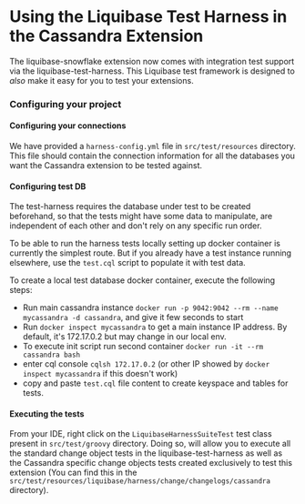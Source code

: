 # Using the Liquibase Test Harness in the Cassandra Extension
The liquibase-snowflake extension now comes with integration test support via the liquibase-test-harness. 
This Liquibase test framework is designed to *also* make it easy for you to test your extensions.

### Configuring your project
 
#### Configuring your connections

We have provided a `harness-config.yml` file in `src/test/resources` directory. 
This file should contain the connection information for all the databases you want the Cassandra extension to be tested against.

#### Configuring test DB
The test-harness requires the database under test to be created beforehand, so that the tests might have some data to manipulate, are independent of each other and don't rely on any specific run order. 

To be able to run the harness tests locally setting up docker container is currently the simplest route. But if you already have a test instance running elsewhere, use the `test.cql` script to populate it with test data. 

To create a local test database docker container, execute the following steps:
- Run main cassandra instance `docker run -p 9042:9042 --rm --name mycassandra -d cassandra`, and give it few seconds to start
- Run `docker inspect mycassandra` to get a main instance IP address. By default, it's 172.17.0.2 but may change in our local env.
- To execute init script run second container `docker run -it --rm cassandra bash`
- enter cql console `cqlsh 172.17.0.2` (or other IP showed by `docker inspect mycassandra` if this doesn't work) 
- copy and paste `test.cql` file content to create keyspace and tables for tests. 

#### Executing the tests
From your IDE, right click on the `LiquibaseHarnessSuiteTest` test class present in `src/test/groovy` directory. 
Doing so, will allow you to execute all the standard change object tests in the liquibase-test-harness as well as the
Cassandra specific change objects tests created exclusively to test this extension (You can find this in the 
`src/test/resources/liquibase/harness/change/changelogs/cassandra` directory).
